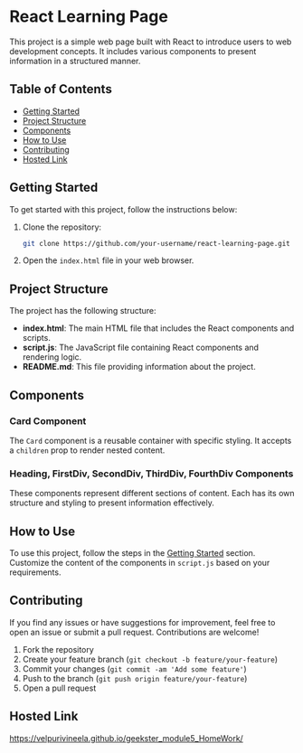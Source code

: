 # React Learning Page

This project is a simple web page built with React to introduce users to web development concepts. It includes various components to present information in a structured manner.

## Table of Contents

- [Getting Started](#getting-started)
- [Project Structure](#project-structure)
- [Components](#components)
- [How to Use](#how-to-use)
- [Contributing](#contributing)
- [Hosted Link](#hosted-link)

## Getting Started

To get started with this project, follow the instructions below:

1. Clone the repository:

    ```bash
    git clone https://github.com/your-username/react-learning-page.git
    ```

2. Open the `index.html` file in your web browser.

## Project Structure

The project has the following structure:

- **index.html**: The main HTML file that includes the React components and scripts.
- **script.js**: The JavaScript file containing React components and rendering logic.
- **README.md**: This file providing information about the project.

## Components

### Card Component

The `Card` component is a reusable container with specific styling. It accepts a `children` prop to render nested content.

### Heading, FirstDiv, SecondDiv, ThirdDiv, FourthDiv Components

These components represent different sections of content. Each has its own structure and styling to present information effectively.

## How to Use

To use this project, follow the steps in the [Getting Started](#getting-started) section. Customize the content of the components in `script.js` based on your requirements.

## Contributing

If you find any issues or have suggestions for improvement, feel free to open an issue or submit a pull request. Contributions are welcome!

1. Fork the repository
2. Create your feature branch (`git checkout -b feature/your-feature`)
3. Commit your changes (`git commit -am 'Add some feature'`)
4. Push to the branch (`git push origin feature/your-feature`)
5. Open a pull request

## Hosted Link

https://velpurivineela.github.io/geekster_module5_HomeWork/
